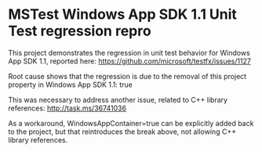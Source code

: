 # MSTest Windows App SDK 1.1 Unit Test regression repro

This project demonstrates the regression in unit test behavior for Windows App SDK 1.1,
reported here:
https://github.com/microsoft/testfx/issues/1127

Root cause shows that the regression is due to the removal of this project property in
Windows App SDK 1.1:
<WindowsAppContainer>true</WindowsAppContainer>

This was necessary to address another issue, related to C++ library references:
http://task.ms/36741036

As a workaround, WindowsAppContainer=true can be explicitly added back to the project, 
but that reintroduces the break above, not allowing C++ library references.  

